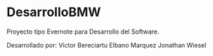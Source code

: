 DesarrolloBMW
=============

Proyecto tipo Evernote para Desarrollo del Software.

Desarrollado por:
Victor Bereciartu
Elbano Marquez
Jonathan Wiesel
